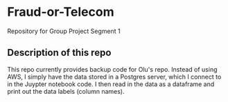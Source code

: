 # Fraud-or-Telecom
Repository for Group Project Segment 1

## Description of this repo
This repo currently provides backup code for Olu's repo. Instead of using AWS, I simply have the data stored in a Postgres server, which I connect to in the Juypter notebook code. I then read in the data as a dataframe and print out the data labels (column names).


